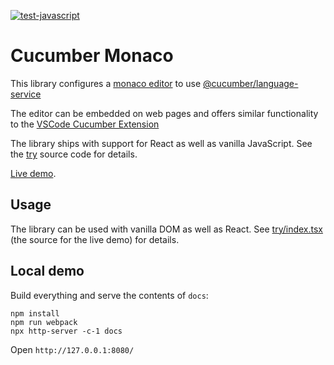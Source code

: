 [![test-javascript](https://github.com/cucumber/monaco/actions/workflows/test-javascript.yml/badge.svg)](https://github.com/cucumber/monaco/actions/workflows/test-javascript.yml)

# Cucumber Monaco

This library configures a [monaco editor](https://github.com/microsoft/monaco-editor) to use [@cucumber/language-service](https://github.com/cucumber/language-service#readme)

The editor can be embedded on web pages and offers similar functionality to the 
[VSCode Cucumber Extension](https://marketplace.visualstudio.com/items?itemName=CucumberOpen.cucumber-official)

The library ships with support for React as well as vanilla JavaScript. See the [try](./try) source code for details.

[Live demo](https://cucumber.github.io/monaco/).

## Usage

The library can be used with vanilla DOM as well as React. See [try/index.tsx](try/index.tsx) (the source for the live demo) for details.

## Local demo

Build everything and serve the contents of `docs`:

    npm install
    npm run webpack
    npx http-server -c-1 docs

Open `http://127.0.0.1:8080/`
